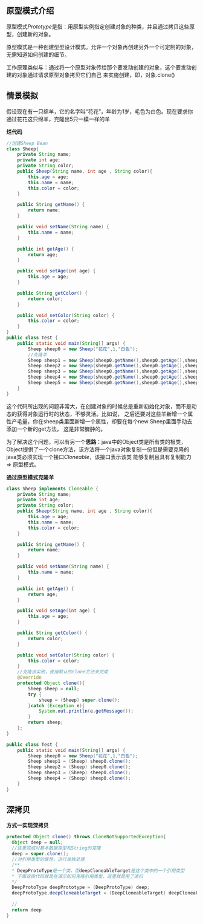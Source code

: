 ## 原型模式介绍
原型模式*Prototype*是指：用原型实例指定创建对象的种类，并且通过拷贝这些原型，创建新的对象。

原型模式是一种创建型型设计模式。允许一个对象再创建另外一个可定制的对象，无需知道如何创建的细节。

工作原理类似与：通过将一个原型对象传给那个要发动创建的对象，这个要发动创建的对象通过请求原型对象拷贝它们自己
来实施创建，即，对象.clone()

## 情景模拟
假设现在有一只绵羊，它的名字叫“花花”，年龄为1岁，毛色为白色。现在要求你通过花花这只绵羊，克隆出5只一模一样的羊

**烂代码**
```java
//创建Sheep Bean
class Sheep{
    private String name;
    private int age;
    private String color;
    public Sheep(String name, int age , String color){
        this.age = age;
        this.name = name;
        this.color = color;
    }

    public String getName() {
        return name;
    }

    public void setName(String name) {
        this.name = name;
    }

    public int getAge() {
        return age;
    }

    public void setAge(int age) {
        this.age = age;
    }

    public String getColor() {
        return color;
    }

    public void setColor(String color) {
        this.color = color;
    }
}
public class Test {
    public static void main(String[] args) {
        Sheep sheep0 = new Sheep("花花",1,"白色");
        //克隆羊
        Sheep sheep1 = new Sheep(sheep0.getName(),sheep0.getAge(),sheep0.getColor());
        Sheep sheep2 = new Sheep(sheep0.getName(),sheep0.getAge(),sheep0.getColor());
        Sheep sheep3 = new Sheep(sheep0.getName(),sheep0.getAge(),sheep0.getColor());
        Sheep sheep4 = new Sheep(sheep0.getName(),sheep0.getAge(),sheep0.getColor());
        Sheep sheep5 = new Sheep(sheep0.getName(),sheep0.getAge(),sheep0.getColor());
    }
}
```
这个代码所出现的问题非常大，在创建对象的时候总是重新初始化对象，而不是动态的获得对象运行时的状态，不够灵活。比如说，
之后还要对这些羊新增一个属性产毛量，你在sheep类里面新增一个属性，却要在每个new Sheep里面手动去添加一个新的get方法，
这是非常臃肿的。


为了解决这个问题，可以有另一个**思路**：java中的Object类是所有类的根类，Object提供了一个clone方法，该方法将一个java对象复制一份但是需要克隆的java类必须实现一个接口*Cloneable*，该接口表示该类
能够复制且具有复制能力 => 原型模式。

**通过原型模式克隆羊**
```java
class Sheep implements Cloneable {
    private String name;
    private int age;
    private String color;
    public Sheep(String name, int age , String color){
        this.age = age;
        this.name = name;
        this.color = color;
    }

    public String getName() {
        return name;
    }

    public void setName(String name) {
        this.name = name;
    }

    public int getAge() {
        return age;
    }

    public void setAge(int age) {
        this.age = age;
    }

    public String getColor() {
        return color;
    }

    public void setColor(String color) {
        this.color = color;
    }
    //克隆该实例，使用默认的clone方法来完成
    @Override
    protected Object clone(){
        Sheep sheep = null;
        try {
            sheep = (Sheep) super.clone();
        }catch (Exception e){
            System.out.println(e.getMessage());
        }
        return sheep;
    };
}

public class Test {
    public static void main(String[] args) {
        Sheep sheep0 = new Sheep("花花",1,"白色");
        Sheep sheep1 = (Sheep) sheep0.clone();
        Sheep sheep2 = (Sheep) sheep0.clone();
        Sheep sheep3 = (Sheep) sheep0.clone();
        Sheep sheep4 = (Sheep) sheep0.clone();
    }
}
```

## 深拷贝
**方式一实现深拷贝**
```java
protected Object clone() throws CloneNotSupportedException{
  Object deep = null;
  //这里完成对基本数据类型和String的克隆
  deep = super.clone();
  //对引用类型的属性，进行单独处理
  /**
  * DeepProtoType是一个类，而deepCloneableTarget是这个类中的一个引用类型
  * 下面这段代码就是在演示如何克隆引用类型，这里就是用了递归
  */
  DeepProtoType deepPrototype = (DeepProtoType) deep;
  deepProtoType.deepCloneableTarget = (DeepCloneableTarget) deepCloneableTarget.clone();
  
  //
  return deep
}
```

